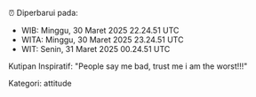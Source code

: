 ⏰ Diperbarui pada:
- WIB: Minggu, 30 Maret 2025 22.24.51 UTC
- WITA: Minggu, 30 Maret 2025 23.24.51 UTC
- WIT: Senin, 31 Maret 2025 00.24.51 UTC

Kutipan Inspiratif:
"People say me bad, trust me i am the worst!!!"


Kategori: attitude

